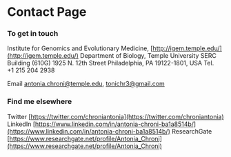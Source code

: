 # Contact Page

### To get in touch
Institute for Genomics and Evolutionary Medicine, [http://igem.temple.edu/](http://igem.temple.edu/)
Department of Biology, Temple University
SERC Building (610G)
1925 N. 12th Street 
Philadelphia, PA 19122-1801, USA
Tel.  +1 215 204 2938

Email [antonia.chroni@temple.edu](antonia.chroni@temple.edu), [tonichr3@gmail.com](tonichr3@gmail.com)



### Find me elsewhere
Twitter [https://twitter.com/chroniantonia](https://twitter.com/chroniantonia)
LinkedIn [https://www.linkedin.com/in/antonia-chroni-ba1a8514b/](https://www.linkedin.com/in/antonia-chroni-ba1a8514b/)
ResearchGate [https://www.researchgate.net/profile/Antonia_Chroni](https://www.researchgate.net/profile/Antonia_Chroni)
